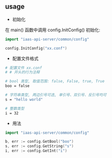 ## usage

- 初始化

在 main() 函数中调用 config.InitConfig() 初始化:
```go
import "iaas-api-server/common/config"

config.InitConfig("xx.conf")
```

- 配置文件格式
  
```bash
# 配置文件 xx.conf
# # 开头的行为注释

# bool 类型, 取值范围: false, False, true, True
boo = false

# 字符串类型, 两边引号可选, 单引号、双引号、反引号均可
s = "hello world"

# 整数类型
i = 32
```

- 用法

```go
import "iaas-api-server/common/config"

b, err := config.GetBool("boo")
s, err := config.GetString("s")
i, err := config.GetInt("i")
```
